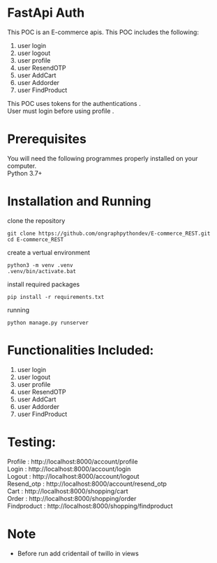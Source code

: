 # FastApi Auth
This POC is an E-commerce apis. This POC includes the following:
  1) user login<br>
  2) user logout<br>
  3) user profile<br>
  4) user ResendOTP<br>
  5) user AddCart<br>
  6) user Addorder<br>
  6) user FindProduct<br>
      

This POC uses tokens for the authentications . <br>
User must login before using profile .
  
# Prerequisites
You will need the following programmes properly installed on your computer.<br>
Python 3.7+

# Installation and Running

clone the repository
```
git clone https://github.com/ongraphpythondev/E-commerce_REST.git
cd E-commerce_REST
```
create a vertual environment
```
python3 -m venv .venv
.venv/bin/activate.bat
```
install required packages
```
pip install -r requirements.txt
```
running
```
python manage.py runserver
```
# Functionalities Included:
  1) user login<br>
  2) user logout<br>
  3) user profile<br>
  4) user ResendOTP<br>
  5) user AddCart<br>
  6) user Addorder<br>
  6) user FindProduct<br>

# Testing:
Profile : http://localhost:8000/account/profile <br>
Login : http://localhost:8000/account/login  <br>
Logout : http://localhost:8000/account/logout  <br>
Resend_otp : http://localhost:8000/account/resend_otp  <br>
Cart : http://localhost:8000/shopping/cart <br>
Order : http://localhost:8000/shopping/order  <br>
Findproduct : http://localhost:8000/shopping/findproduct <br>

# Note 
* Before run add cridentail of twillo in views
